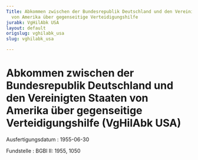 ```yaml
---
Title: Abkommen zwischen der Bundesrepublik Deutschland und den Vereinigten Staaten
  von Amerika über gegenseitige Verteidigungshilfe
jurabk: VgHilAbk USA
layout: default
origslug: vghilabk_usa
slug: vghilabk_usa

---
```


# Abkommen zwischen der Bundesrepublik Deutschland und den Vereinigten Staaten von Amerika über gegenseitige Verteidigungshilfe (VgHilAbk USA)

Ausfertigungsdatum
:   1955-06-30

Fundstelle
:   BGBl II: 1955, 1050

